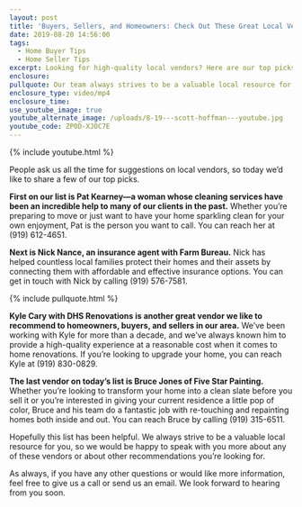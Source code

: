 ```yaml
---
layout: post
title: 'Buyers, Sellers, and Homeowners: Check Out These Great Local Vendors'
date: 2019-08-20 14:56:00
tags:
  - Home Buyer Tips
  - Home Seller Tips
excerpt: Looking for high-quality local vendors? Here are our top picks.
enclosure:
pullquote: Our team always strives to be a valuable local resource for you.
enclosure_type: video/mp4
enclosure_time:
use_youtube_image: true
youtube_alternate_image: /uploads/8-19---scott-hoffman---youtube.jpg
youtube_code: ZP0D-XJOC7E
---
```


{% include youtube.html %}

People ask us all the time for suggestions on local vendors, so today we’d like to share a few of our top picks.&nbsp;

**First on our list is Pat Kearney—a woman whose cleaning services have been an incredible help to many of our clients in the past.** Whether you’re preparing to move or just want to have your home sparkling clean for your own enjoyment, Pat is the person you want to call. You can reach her at (919) 612-4651.

**Next is Nick Nance, an insurance agent with Farm Bureau.** Nick has helped countless local families protect their homes and their assets by connecting them with affordable and effective insurance options. You can get in touch with Nick by calling (919) 576-7581.&nbsp;

{% include pullquote.html %}

**Kyle Cary with DHS Renovations is another great vendor we like to recommend to homeowners, buyers, and sellers in our area.** We’ve been working with Kyle for more than a decade, and we’ve always known him to provide a high-quality experience at a reasonable cost when it comes to home renovations. If you’re looking to upgrade your home, you can reach Kyle at (919) 830-0829.&nbsp;

**The last vendor on today’s list is Bruce Jones of Five Star Painting.** Whether you’re looking to transform your home into a clean slate before you sell it or you’re interested in giving your current residence a little pop of color, Bruce and his team do a fantastic job with re-touching and repainting homes both inside and out. You can reach Bruce by calling (919) 315-6511.

Hopefully this list has been helpful. We always strive to be a valuable local resource for you, so we would be happy to speak with you more about any of these vendors or about other recommendations you’re looking for.&nbsp;

As always, if you have any other questions or would like more information, feel free to give us a call or send us an email. We look forward to hearing from you soon.